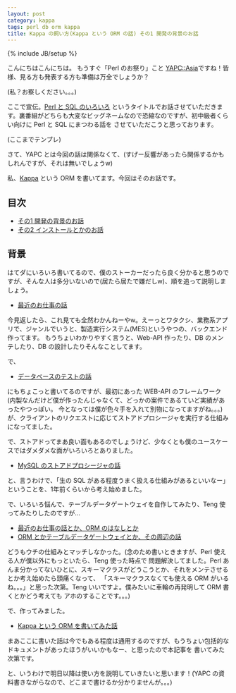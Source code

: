 ```yaml
---
layout: post
category: kappa
tags: perl db orm kappa
title: Kappa の飼い方(Kappa という ORM の話) その1 開発の背景のお話
---
```

{% include JB/setup %}

こんにちはこんにちは。
もうすぐ「Perl のお祭り」こと [YAPC::Asia](http://yapcasia.org/2012/)ですね！皆様、見る方も発表する方も準備は万全でしょうか？

(私？お察しください。。。)

ここで宣伝。[Perl と SQL のいろいろ](http://yapcasia.org/2012/talk/show/863251ce-d870-11e1-924a-0d4e6aeab6a4)
というタイトルでお話させていただきます。裏番組がどちらも大変なビッグネームなので恐縮なのですが、初中級者くらい向けに Perl と SQL にまつわる話を
させていただこうと思っております。

(ここまでテンプレ)

さて、YAPC とは今回の話は関係なくて、(すげー反響があったら関係するかもしれんですが、それは無いでしょうw)

私、[Kappa](https://github.com/tsucchi/p5-Kappa) という ORM を書いてます。今回はそのお話です。

## 目次
- [その1 開発の背景のお話](/kappa/2012/09/15/kappa_background)
- [その2 インストールとかのお話](/kappa/2012/09/17/kappa_install)

## 背景
はてダにいろいろ書いてるので、僕のストーカーだったら良く分かると思うのですが、そんな人は多分いないので(居たら居たで嫌だしw)、順を追って説明しましょう。

- [最近のお仕事の話](http://d.hatena.ne.jp/tsucchi1022/20081213/1229174578)

今見返したら、これ見ても全然わかんねーやw。えーっとワタクシ、業務系アプリで、ジャンルでいうと、製造実行システム(MES)というやつの、バックエンド作ってます。
もうちょいわかりやすく言うと、Web-API 作ったり、DB のメンテしたり、DB の設計したりそんなことしてます。

で、

- [データベースのテストの話](http://d.hatena.ne.jp/tsucchi1022/20090615/1245078628)

にもちょこっと書いてるのですが、最初にあった WEB-API のフレームワーク(内製なんだけど僕が作ったんじゃなくて、どっかの案件であるていど実績があったやつっぽい。
今となっては僕が色々手を入れて別物になってますがね。。。)が、クライアントのリクエストに応じてストアドプロシージャを実行する仕組みになってました。

で、ストアドってまあ良い面もあるのでしょうけど、少なくとも僕のユースケースではダメダメな面がいろいろとありました。

- [MySQL のストアドプロシージャの話](http://d.hatena.ne.jp/tsucchi1022/20110806/1312618633)

と、言うわけで、「生の SQL がある程度うまく扱える仕組みがあるといいなー」ということを、1年前くらいから考え始めました。


で、いろいろ悩んで、テーブルデータゲートウェイを自作してみたり、Teng 使ってみたりしたのですが...

- [最近のお仕事の話とか、ORM のはなしとか](http://d.hatena.ne.jp/tsucchi1022/20120514/1337015637)
- [ORM とかテーブルデータゲートウェイとか、その周辺の話](http://d.hatena.ne.jp/tsucchi1022/20120525/1337957432)

どうもウチの仕組みとマッチしなかった。(念のため書いときますが、Perl 使える人が僕以外にもっといたら、Teng 使った時点で
問題解決してました。Perl あんま分かってないひとに、スキーマクラスがどうこうとか、それをメンテさせるとか考え始めたら頭痛くなって、
「スキーマクラスなくても使える ORM がいるね。。。」と思った次第。Teng いいですよ。僕みたいに車輪の再発明して ORM 書くとかどう考えても
アホのすることです。。。)

で、作ってみました。

- [Kappa という ORM を書いてみた話](http://d.hatena.ne.jp/tsucchi1022/20120604/1338780295)

まあここに書いた話は今でもある程度は通用するのですが、もうちょい包括的なドキュメントがあったほうがいいかもなー、と思ったので本記事を
書いてみた次第です。

と、いうわけで明日以降は使い方を説明していきたいと思います！(YAPC の資料書きながらなので、どこまで書けるか分かりませんが。。。)
